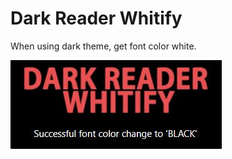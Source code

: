 # Dark Reader Whitify

When using dark theme, get font color white.

![](https://github.com/Yangeok/dark-reader-whitify/blob/master/docs/running_title.JPG)
